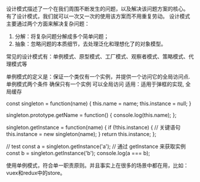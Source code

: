 设计模式描述了一个在我们周围不断发生的问题，以及解决该问题方案的核心。 有了设计模式，我们就可以一次又一次的使用该方案而不用重复劳动。 
设计模式主要通过两个方面来解决复杂问题：
1. 分解：将复杂问题分解成多个简单问题；
2. 抽象：忽略问题的本质细节，去处理泛化和理想化了的对象模型。

常见的设计模式有：单例模式、原型模式、工厂模式、观察者模式、策略模式、代理模式等

单例模式的定义是：保证一个类仅有一个实例，并提供一个访问它的全局访问点.
单例模式两个条件
确保只有一个实例
可以全局访问
适用：适用于弹框的实现, 全局缓存

const singleton = function(name) {
  this.name = name;
  this.instance = null;
}

singleton.prototype.getName = function() {
  console.log(this.name);
};

singleton.getInstance = function(name) {
  if (!this.instance) { // 关键语句
    this.instance = new singleton(name);
  }
  return this.instance;
};

// test
const a = singleton.getInstance('a'); // 通过 getInstance 来获取实例
const b = singleton.getInstance('b');
console.log(a === b);

使用单例模式，符合单一职责原则。并且事实上在很多的场景中都在用，比如：vuex和redux中的store。